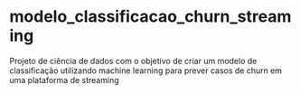 # modelo_classificacao_churn_streaming
Projeto de ciência de dados com o objetivo de criar um modelo de classificação utilizando machine learning para prever casos de churn em uma plataforma de streaming
